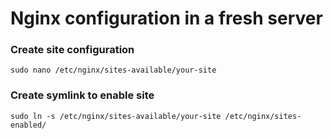# Nginx configuration in a fresh server

### Create site configuration
```shell
sudo nano /etc/nginx/sites-available/your-site
```

### Create symlink to enable site
```shell
sudo ln -s /etc/nginx/sites-available/your-site /etc/nginx/sites-enabled/
```


